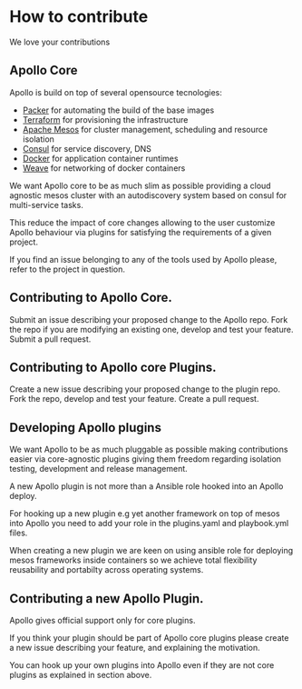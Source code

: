 How to contribute
=================

We love your contributions

## Apollo Core

Apollo is build on top of several opensource tecnologies:

* [Packer](https://packer.io) for automating the build of the base images
* [Terraform](https://www.terraform.io/) for provisioning the infrastructure
* [Apache Mesos](http://mesos.apache.org/) for cluster management, scheduling and resource isolation
* [Consul](http://consul.io) for service discovery, DNS
* [Docker](http://docker.io) for application container runtimes
* [Weave](https://github.com/zettio/weave) for networking of docker containers

We want Apollo core to be as much slim as possible providing a cloud agnostic mesos cluster with an autodiscovery system based on consul for multi-service tasks.

This reduce the impact of core changes allowing to the user customize Apollo behaviour via plugins for satisfying the requirements of a given project.

If you find an issue belonging to any of the tools used by Apollo please, refer to the project in question.

## Contributing to Apollo Core.

Submit an issue describing your proposed change to the Apollo repo.
Fork the repo if you are modifying an existing one, develop and test your feature.
Submit a pull request.

## Contributing to Apollo core Plugins.

Create a new issue describing your proposed change to the plugin repo.
Fork the repo, develop and test your feature.
Create a pull request.

## Developing Apollo plugins

We want Apollo to be as much pluggable as possible making contributions easier via core-agnostic plugins giving them freedom regarding isolation testing, development and release management.

A new Apollo plugin is not more than a Ansible role hooked into an Apollo deploy.

For hooking up a new plugin e.g yet another framework on top of mesos into Apollo you need to add your role in the plugins.yaml and playbook.yml files.

When creating a new plugin we are keen on using ansible role for deploying mesos frameworks inside containers so we achieve total flexibility reusability and portabilty across operating systems.

## Contributing a new Apollo Plugin.

Apollo gives official support only for core plugins.

If you think your plugin should be part of Apollo core plugins please create a new issue describing your feature, and explaining the motivation.

You can hook up your own plugins into Apollo even if they are not core plugins as explained in section above.